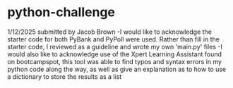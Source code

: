 # python-challenge
1/12/2025 submitted by Jacob Brown
-I would like to acknowledge the starter code for both PyBank and PyPoll were used.  Rather than fill in the starter
code, I reviewed as a guideline and wrote my own 'main.py' files 
-I would also like to acknowledge use of the Xpert Learning Assistant found on bootcampspot, this tool was able to find typos and syntax errors in my python code along the way, as well as give an explanation as to how to use a dictionary to store the results as a list
